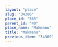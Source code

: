 ```yaml
---
layout: "place"
slug: "34306"
place_id: "565"
parent_id: "40"
place_name: "Makmanu"
title: "Makmanu"
previous_item: "34309"
---
```

